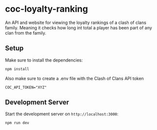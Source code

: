 # coc-loyalty-ranking

An API and website for viewing the loyalty rankings of a clash of clans family. Meaning it checks how long int total a player has been part of any clan from the family.

## Setup

Make sure to install the dependencies:

```bash
npm install
```

Also make sure to create a .env file with the Clash of Clans API token

```
COC_API_TOKEN="XYZ"
```

## Development Server

Start the development server on `http://localhost:3000`:

```bash
npm run dev
```
